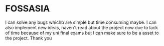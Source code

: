 # FOSSASIA
I can solve any bugs whichb are simple but time consuming maybe. I can also implement new ideas, haven't read about the project now due to lack of time because of my uni final exams but I can make sure to be a asset to the project. Thank you
